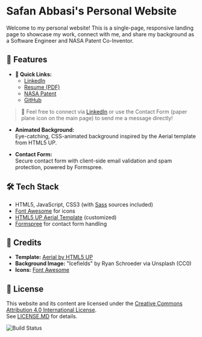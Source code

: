 # Safan Abbasi's Personal Website

Welcome to my personal website! This is a single-page, responsive landing page to showcase my work, connect with me, and share my background as a Software Engineer and NASA Patent Co-Inventor.

## 🚀 Features


- **🔗 Quick Links:**
  - [LinkedIn](https://linkedin.com/in/safanabbasi)  
  - [Resume (PDF)](docs/Resume.pdf)   
  - [NASA Patent](https://patents.google.com/patent/US12174259B1/en?oq=12174259)  
  - [GitHub](https://github.com/SafanAbbasi)

> 💬 Feel free to connect via [LinkedIn](https://linkedin.com/in/safanabbasi) or use the Contact Form (paper plane icon on the main page) to send me a message directly!

- **Animated Background:**  
  Eye-catching, CSS-animated background inspired by the Aerial template from HTML5 UP.

- **Contact Form:**  
  Secure contact form with client-side email validation and spam protection, powered by Formspree.

## 🛠️ Tech Stack

- HTML5, JavaScript, CSS3 (with [Sass](https://sass-lang.com/) sources included)
- [Font Awesome](https://fontawesome.com/) for icons
- [HTML5 UP Aerial Template](https://html5up.net/aerial) (customized)
- [Formspree](https://formspree.io/) for contact form handling

## 📄 Credits

- **Template:** [Aerial by HTML5 UP](https://html5up.net/aerial)
- **Background Image:** "Icefields" by Ryan Schroeder via Unsplash (CC0)
- **Icons:** [Font Awesome](https://fontawesome.com/)

## 📜 License

This website and its content are licensed under the [Creative Commons Attribution 4.0 International License](https://creativecommons.org/licenses/by/4.0/).  
See [LICENSE.MD](LICENSE.MD) for details.

![Build Status](https://github.com/SafanAbbasi/safanabbasi.github.io/actions/workflows/deploy.yml/badge.svg)
